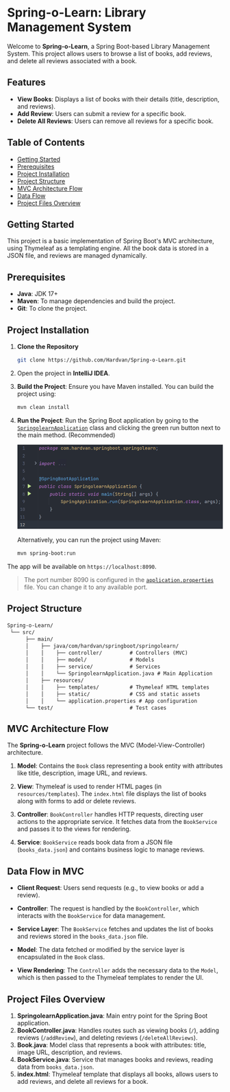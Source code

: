 # Spring-o-Learn: Library Management System

Welcome to **Spring-o-Learn**, a Spring Boot-based Library Management System. This project allows users to browse a list
of books, add reviews, and delete all reviews associated with a book.

## Features

- **View Books**: Displays a list of books with their details (title, description, and reviews).
- **Add Review**: Users can submit a review for a specific book.
- **Delete All Reviews**: Users can remove all reviews for a specific book.

## Table of Contents

- [Getting Started](#getting-started)
- [Prerequisites](#prerequisites)
- [Project Installation](#project-installation)
- [Project Structure](#project-structure)
- [MVC Architecture Flow](#mvc-architecture-flow)
- [Data Flow](#data-flow-in-mvc)
- [Project Files Overview](#project-files-overview)

## Getting Started

This project is a basic implementation of Spring Boot's MVC architecture, using Thymeleaf as a templating engine. All
the book data is stored in a JSON file, and reviews are managed dynamically.

## Prerequisites

- **Java**: JDK 17+
- **Maven**: To manage dependencies and build the project.
- **Git**: To clone the project.

## Project Installation

1. **Clone the Repository**

    ```bash
    git clone https://github.com/Hardvan/Spring-o-Learn.git
    ```

2. Open the project in **IntelliJ IDEA**.

3. **Build the Project**: Ensure you have Maven installed. You can build the project using:

    ```bash
    mvn clean install
    ```

4. **Run the Project**: Run the Spring Boot application by going to
   the [`SpringolearnApplication`](src/main/java/com/hardvan/springboot/springolearn/SpringolearnApplication.java) class
   and clicking the green run button next to the main method. (Recommended)

    <img src="./images/run.png" alt="run" width="500px"/>

   Alternatively, you can run the project using Maven:

    ```bash
    mvn spring-boot:run
    ```

The app will be available on `https://localhost:8090`.

> The port number 8090 is configured in the [`application.properties`](src/main/resources/application.properties) file.
> You can change it to any available port.

## Project Structure

```plaintext
Spring-o-Learn/
 └── src/
      ├── main/
      │    ├── java/com/hardvan/springboot/springolearn/
      │    │    ├── controller/         # Controllers (MVC)
      │    │    ├── model/              # Models
      │    │    ├── service/            # Services
      │    │    └── SpringolearnApplication.java # Main Application
      │    ├── resources/
      │    │    ├── templates/          # Thymeleaf HTML templates
      │    │    ├── static/             # CSS and static assets
      │    │    └── application.properties # App configuration
      └── test/                         # Test cases
```

## MVC Architecture Flow

The **Spring-o-Learn** project follows the MVC (Model-View-Controller) architecture.

1. **Model**: Contains the `Book` class representing a book entity with attributes like title, description, image URL,
   and reviews.

2. **View**: Thymeleaf is used to render HTML pages (in `resources/templates`). The `index.html` file displays the list
   of books along with forms to add or delete reviews.

3. **Controller**: `BookController` handles HTTP requests, directing user actions to the appropriate service. It fetches
   data from the `BookService` and passes it to the views for rendering.

4. **Service**: `BookService` reads book data from a JSON file (`books_data.json`) and contains business logic to manage
   reviews.

## Data Flow in MVC

- **Client Request**: Users send requests (e.g., to view books or add a review).

- **Controller**: The request is handled by the `BookController`, which interacts with the `BookService` for data
  management.

- **Service Layer**: The `BookService` fetches and updates the list of books and reviews stored in the `books_data.json`
  file.

- **Model**: The data fetched or modified by the service layer is encapsulated in the `Book` class.

- **View Rendering**: The `Controller` adds the necessary data to the `Model`, which is then passed to the Thymeleaf
  templates to render the UI.

## Project Files Overview

1. **SpringolearnApplication.java**: Main entry point for the Spring Boot application.
2. **BookController.java**: Handles routes such as viewing books (`/`), adding reviews (`/addReview`), and deleting
   reviews (`/deleteAllReviews`).
3. **Book.java**: Model class that represents a book with attributes: title, image URL, description, and reviews.
4. **BookService.java**: Service that manages books and reviews, reading data from `books_data.json`.
5. **index.html**: Thymeleaf template that displays all books, allows users to add reviews, and delete all reviews for a
   book.
